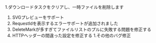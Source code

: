 1.ダウンロードタスクをクリアし、一時ファイルを削除します
1. SVGプレビューをサポート
1. RequestIdを表示するエラーサポートが追加されました
1. DeleteMarkが多すぎてファイルリストのプルに失敗する問題を修正する
1. HTTPヘッダーの間違った設定を修正する
1.その他のバグ修正
